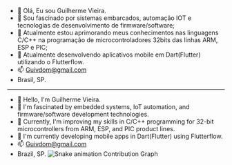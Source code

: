 - 👋 Olá, Eu sou Guilherme Vieira.
- 👀 Sou fascinado por sistemas embarcados, automação IOT  e tecnologias de desenvolvimento de firmware/software;
- 🌱 Atualmente estou aprimorando meus conhecimentos nas linguagens C/C++ na programação de microcontroladores 32bits das linhas ARM, ESP e PIC;
- 💞️ Atualmente desenvolvendo aplicativos mobile em Dart(Flutter) utilizando o Flutterflow. 
- 📫 Guivdom@gmail.com
- Brasil, SP.


------------------------------------------------------------------------------------------
- 👋 Hello, I'm Guilherme Vieira.
- 👀 I'm fascinated by embedded systems, IoT automation, and firmware/software development technologies.
- 🌱 Currently, I'm improving my skills in C/C++ programming for 32-bit microcontrollers from ARM, ESP, and PIC product lines.
- 💞️ I'm currently developing mobile apps in Dart(Flutter) using Flutterflow.
- 📫 Guivdom@gmail.com
- Brazil, SP.
![Snake animation Contribution Graph](https://raw.githubusercontent.com/GuilhermeVieira-code/GuilhermeVieira-code/output/github-contribution-grid-snake-dark.svg)

